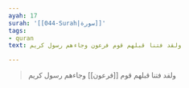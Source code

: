 ```yaml
---
ayah: 17
surah: '[[044-Surah|سورة]]'
tags:
- quran
text: ولقد فتنا قبلهم قوم فرعون وجاءهم رسول كريم

---
```

> ولقد فتنا قبلهم قوم [[فرعون]] وجاءهم رسول كريم
